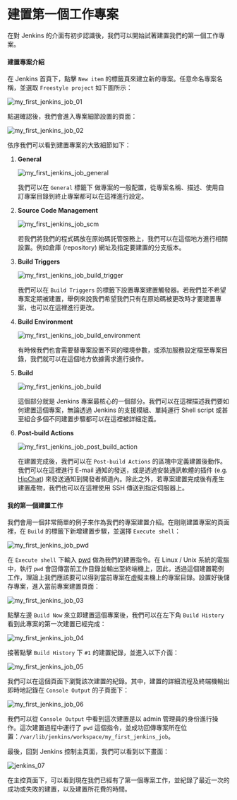 # 建置第一個工作專案

在對 Jenkins 的介面有初步認識後，我們可以開始試著建置我們的第一個工作專案。

#### 建置專案介紹

在 Jenkins 首頁下，點擊 `New item` 的標籤頁來建立新的專案。任意命名專案名稱，並選取 `Freestyle project` 如下圖所示：

![my_first_jenkins_job_01](https://github.com/tsoliangwu0130/learn-ansible-and-jenkins-in-30-days/blob/master/images/my_first_jenkins_job_01.png?raw=true)

點選確認後，我們會進入專案細節設置的頁面：

![my_first_jenkins_job_02](https://github.com/tsoliangwu0130/learn-ansible-and-jenkins-in-30-days/blob/master/images/my_first_jenkins_job_02.png?raw=true)

依序我們可以看到建置專案的大致細節如下：

1. **General**

	![my_first_jenkins_job_general](https://github.com/tsoliangwu0130/learn-ansible-and-jenkins-in-30-days/blob/master/images/my_first_jenkins_job_general.png?raw=true)

	我們可以在 `General` 標籤下 做專案的一般配置，從專案名稱、描述、使用自訂專案目錄到終止專案都可以在這裡進行設定。

2. **Source Code Management**

	![my_first_jenkins_job_scm](https://github.com/tsoliangwu0130/learn-ansible-and-jenkins-in-30-days/blob/master/images/my_first_jenkins_job_scm.png?raw=true)

	若我們將我們的程式碼放在原始碼託管服務上，我們可以在這個地方進行相關設置。例如倉庫 (repository) 網址及指定要建置的分支版本。

3. **Build Triggers**

	![my_first_jenkins_job_build_trigger](https://github.com/tsoliangwu0130/learn-ansible-and-jenkins-in-30-days/blob/master/images/my_first_jenkins_job_build_trigger.png?raw=true)

	我們可以在 `Build Triggers` 的標籤下設置專案建置觸發器。若我們並不希望專案定期被建置，舉例來說我們希望我們只有在原始碼被更改時才要建置專案，也可以在這裡進行更改。

4. **Build Environment**

	![my_first_jenkins_job_build_environment](https://github.com/tsoliangwu0130/learn-ansible-and-jenkins-in-30-days/blob/master/images/my_first_jenkins_job_build_environment.png?raw=true)

	有時候我們也會需要替專案設置不同的環境參數，或添加服務設定檔至專案目錄，我們就可以在這個地方依據需求進行操作。

5. **Build**

	![my_first_jenkins_job_build](https://github.com/tsoliangwu0130/learn-ansible-and-jenkins-in-30-days/blob/master/images/my_first_jenkins_job_build.png?raw=true)

	這個部分就是 Jenkins 專案最核心的一個部分。我們可以在這裡描述我們要如何建置這個專案，無論透過 Jenkins 的支援模組、單純運行 Shell script 或甚至組合多個不同建置步驟都可以在這裡被詳細定義。

6. **Post-build Actions**

	![my_first_jenkins_job_post_build_action](https://github.com/tsoliangwu0130/learn-ansible-and-jenkins-in-30-days/blob/master/images/my_first_jenkins_job_post_build_action.png?raw=true)

	在建置完成後，我們可以在 `Post-build Actions` 的區塊中定義建置後動作。我們可以在這裡進行 E-mail 通知的發送，或是透過安裝通訊軟體的插件 (e.g. [HipChat](https://www.hipchat.com/)) 來發送通知到開發者頻道內。除此之外，若專案建置完成後有產生建置產物，我們也可以在這裡使用 SSH 傳送到指定伺服器上。

#### 我的第一個建置工作

我們會用一個非常簡單的例子來作為我們的專案建置介紹。在剛剛建置專案的頁面裡，在 `Build` 的標籤下新增建置步驟，並選擇 `Execute shell`：

![my_first_jenkins_job_pwd](https://github.com/tsoliangwu0130/learn-ansible-and-jenkins-in-30-days/blob/master/images/my_first_jenkins_job_pwd.png?raw=true)

在 `Execute shell` 下輸入 [pwd](https://zh.wikipedia.org/wiki/Pwd) 做為我們的建置指令。在 Linux / Unix 系統的電腦中，執行 `pwd` 會回傳當前工作目錄並輸出至終端機上，因此，透過這個建置範例工作，理論上我們應該要可以得到當前專案在虛擬主機上的專案目錄。設置好後儲存專案，進入當前專案建置頁面：

![my_first_jenkins_job_03](https://github.com/tsoliangwu0130/learn-ansible-and-jenkins-in-30-days/blob/master/images/my_first_jenkins_job_03.png?raw=true)

點擊左邊 `Build Now` 來立即建置這個專案後，我們可以在左下角 `Build History` 看到此專案的第一次建置已經完成：

![my_first_jenkins_job_04](https://github.com/tsoliangwu0130/learn-ansible-and-jenkins-in-30-days/blob/master/images/my_first_jenkins_job_04.png?raw=true)

接著點擊 `Build History` 下 `#1` 的建置紀錄，並進入以下介面：

![my_first_jenkins_job_05](https://github.com/tsoliangwu0130/learn-ansible-and-jenkins-in-30-days/blob/master/images/my_first_jenkins_job_05.png?raw=true)

我們可以在這個頁面下瀏覽該次建置的紀錄。其中，建置的詳細流程及終端機輸出即時地記錄在 `Console Output` 的子頁面下：

![my_first_jenkins_job_06](https://github.com/tsoliangwu0130/learn-ansible-and-jenkins-in-30-days/blob/master/images/my_first_jenkins_job_06.png?raw=true)

我們可以從 `Console Output` 中看到這次建置是以 admin 管理員的身份進行操作。這次建置過程中運行了 `pwd` 這個指令，並成功回傳專案所在位置：`/var/lib/jenkins/workspace/my_first_jenkins_job`。

最後，回到 Jenkins 控制主頁面，我們可以看到以下畫面：

![jenkins_07](https://github.com/tsoliangwu0130/learn-ansible-and-jenkins-in-30-days/blob/master/images/jenkins_07.png?raw=true)

在主控頁面下，可以看到現在我們已經有了第一個專案工作，並紀錄了最近一次的成功或失敗的建置，以及建置所花費的時間。

